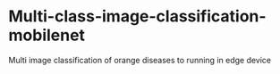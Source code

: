 # Multi-class-image-classification-mobilenet
Multi image classification of orange diseases to running in edge device 
